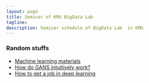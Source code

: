 ```yaml
---
layout: page
title: Seminar of KMU BigData Lab
tagline:  
description: Seminar schedule of BigData Lab  in KMU
---
```

### Random stuffs

* [Machine learning materials](https://github.com/off99555/machine-learning-curriculum)
* [How do GANS intuitively work?](https://hackernoon.com/how-do-gans-intuitively-work-2dda07f247a1#.7v46emcq0)
* [How to get a job in deep learning](http://blog.deepgram.com/how-to-get-a-job-in-deep-learning/)
